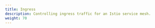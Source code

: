 ```yaml
---
title: Ingress
description: Controlling ingress traffic for an Istio service mesh.
weight: 70
---
```

